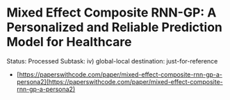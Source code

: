 # Mixed Effect Composite RNN-GP: A Personalized and Reliable Prediction Model for Healthcare

Status: Processed
Subtask: iv) global-local
destination: just-for-reference

- [https://paperswithcode.com/paper/mixed-effect-composite-rnn-gp-a-persona2](https://paperswithcode.com/paper/mixed-effect-composite-rnn-gp-a-persona2)